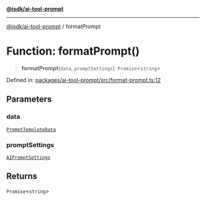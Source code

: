 [**@isdk/ai-tool-prompt**](../README.md)

***

[@isdk/ai-tool-prompt](../globals.md) / formatPrompt

# Function: formatPrompt()

> **formatPrompt**(`data`, `promptSettings`): `Promise`\<`string`\>

Defined in: [packages/ai-tool-prompt/src/format-prompt.ts:12](https://github.com/isdk/ai-tool-prompt.js/blob/70ce94702eed9d85cca3f3ee34932e2e7327d2ba/src/format-prompt.ts#L12)

## Parameters

### data

[`PromptTemplateData`](../interfaces/PromptTemplateData.md)

### promptSettings

[`AIPromptSettings`](../interfaces/AIPromptSettings.md)

## Returns

`Promise`\<`string`\>
